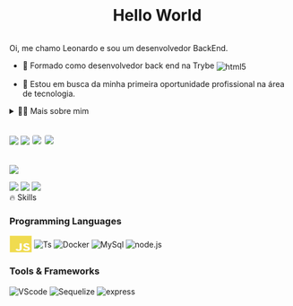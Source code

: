 <!--título-->
<div id="user-content-toc">
  <ul align="center">
    <summary><h1 style="display: inline-block">Hello World</h1></summary>
</div>

<!-- Presentation -->
<p>
  Oi, me chamo Leonardo e sou um desenvolvedor BackEnd.

  - 🌱 Formado como desenvolvedor back end na Trybe <img align="center" alt="html5" height="23px" src="https://yt3.googleusercontent.com/SLg3vW9jQbja0ea7la5Bx8nVffl5BprQ7xaTqx_weWvcUPqJF-ylPl2BSs8ocY5gdT06GB_a=s900-c-k-c0x00ffffff-no-rj" />

  - 🔭 Estou em busca da minha primeira oportunidade profissional na área de tecnologia.
</p>

<!-- Dropdown -->
<details>
  <summary>👨‍💻 Mais sobre mim</summary>

  - 💬 Eu sou o Leonardo, apaixonado por programação e tecnologia. Meu objetivo é explorar e aprender novas tecnologias, compartilhando projetos e conhecimentos no GitHub. Estou sempre em busca de desafios e oportunidades para expandir minhas habilidades de desenvolvimento.
  - 😄 Pronomes: Ele/dele

  - ⚡ Sou apaixonado por video games, cosplay e uma variedade de outros aspectos do mundo geek e tecnológico. \o/
</details>


<!-- GithubStats -->
<div>
  <br><br>
  <img height="160em" src="https://github-readme-stats.vercel.app/api?username=Leon-brum&show_icons=true&theme=transparent&include_all_commits=true&count_private=true&hide_border=true">
  <img height="160em" src="https://github-readme-stats.vercel.app/api/top-langs/?username=Leon-brum&layout=compact&langs_count=6&theme=transparent&hide_border=true">

  <img style="border: 1px solid white; border-radius: 4px;" height="203px" src="https://github-readme-stats.vercel.app/api?username=Leon-brum&show_icons=true&custom_title=Emanuel's%20Github%20Stats&theme=transparent&hide_border=true">
  <img style="border: 1px solid white; border-radius: 4px;" height="203px" src="https://github-readme-streak-stats.herokuapp.com/?user=Leon-brum&theme=transparent&hide_border=true">
  <br><br>
</div>

<!-- GIF -->
<p align="left">
  <img align="center" src="https://github.com/Anmol-Baranwal/Cool-GIFs-For-GitHub/assets/74038190/0c7eb6ed-663b-4ce4-bfbd-18239a38ba1b" width="500 alt="Imagem">
</p>
<div aling="right">
<a href="https://www.instagram.com/leo_morenolm/ target="_blank"><img src="https://img.shields.io/badge/-Instagram-%23E4405F?style=for-the-badge&logo=instagram&logoColor=white" target="_blank"></a>
  <a href = "mailto:leu-profissional@hotmail.com"><img src="https://img.shields.io/badge/-Gmail-%23333?style=for-the-badge&logo=gmail&logoColor=white" destino ="_blank"></a>
  <a href="https://www.linkedin.com/in/leonardo-moreno-b8015a294/" target="_blank"><img src="https://img.shields.io/badge/-LinkedIn-%230077B5?style=for-the-badge&logo=linkedin&logoColor=white" target="_blank"></a>
</div>
🔥 Skills
<!-- Skills: Programming Languages -->
  <div style="flex-basis: 48%;">
    <h3>Programming Languages</h3>
    <img align="center" alt="Js" height="30" width="40" src="https://raw.githubusercontent.com/devicons/devicon/master/icons/javascript/javascript-plain.svg">
    <img align="center" alt="Ts" height="30" width="40" src="https://cdn.jsdelivr.net/gh/devicons/devicon@latest/icons/typescript/typescript-original.svg">
    <img align="center" alt="Docker" height="30" width="40" src="https://cdn.jsdelivr.net/gh/devicons/devicon@latest/icons/docker/docker-original.svg">
    <img align="center" alt="MySql" height="50" width="50" src="https://cdn.jsdelivr.net/gh/devicons/devicon@latest/icons/mysql/mysql-plain-wordmark.svg">
    <img align="center" alt="node.js" height="30" width="40" src="https://cdn.jsdelivr.net/gh/devicons/devicon@latest/icons/nodejs/nodejs-original.svg">
  </div>
  
  <!-- Skills: Tools & Frameworks -->
  <div style="flex-basis: 48%;">
    <h3>Tools & Frameworks</h3>
    <img align="center" alt="VScode" height="30" width="40" src="https://cdn.jsdelivr.net/gh/devicons/devicon/icons/vscode/vscode-original.svg">
    <img align="center" alt="Sequelize" height="70" width="70" src="https://cdn.jsdelivr.net/gh/devicons/devicon@latest/icons/sequelize/sequelize-original-wordmark.svg">
    <img align="center" alt="express" height="70" width="70" src="https://cdn.jsdelivr.net/gh/devicons/devicon@latest/icons/express/express-original-wordmark.svg">
  </div>
  <br><br>

<br>
  
